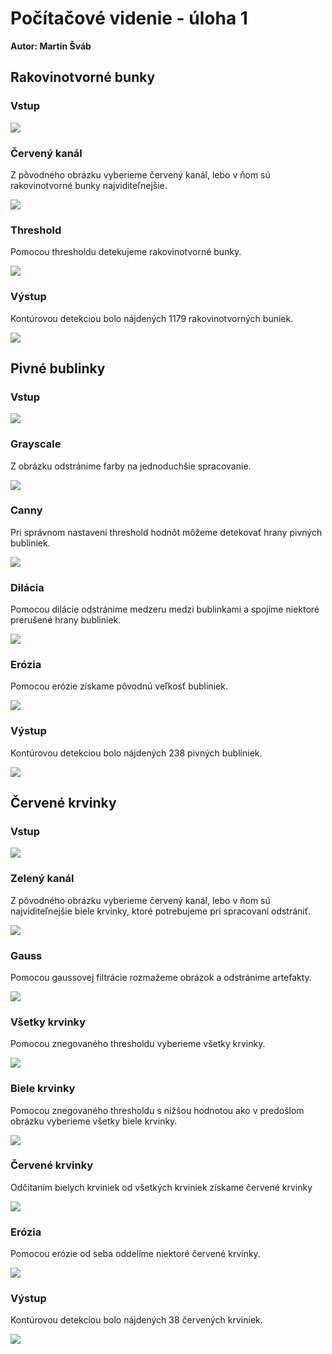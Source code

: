 # Počítačové videnie - úloha 1

**Autor: Martin Šváb**

## Rakovinotvorné bunky

### Vstup

![](/output/cancerCells/input.png)

### Červený kanál

Z pôvodného obrázku vyberieme červený kanál, lebo v ňom sú rakovinotvorné bunky najviditeľnejšie.

![](/output/cancerCells/red.png)

### Threshold

Pomocou thresholdu detekujeme rakovinotvorné bunky.

![](/output/cancerCells/threshold.png)

### Výstup

Kontúrovou detekciou bolo nájdených 1179 rakovinotvorných buniek.

![](/output/cancerCells/output.png)

## Pivné bublinky

### Vstup

![](/output/beerBubbles/input.png)

### Grayscale

Z obrázku odstránime farby na jednoduchšie spracovanie.

![](/output/beerBubbles/grayscale.png)

### Canny

Pri správnom nastavení threshold hodnôt môžeme detekovať hrany pivných bubliniek.

![](/output/beerBubbles/canny.png)

### Dilácia

Pomocou dilácie odstránime medzeru medzi bublinkami a spojíme niektoré prerušené hrany bubliniek.

![](/output/beerBubbles/dilate.png)

### Erózia

Pomocou erózie získame pôvodnú veľkosť bubliniek.

![](/output/beerBubbles/erode.png)

### Výstup

Kontúrovou detekciou bolo nájdených 238 pivných bubliniek.

![](/output/beerBubbles/output.png)

## Červené krvinky

### Vstup

![](/output/bloodCells/input.png)

### Zelený kanál

Z pôvodného obrázku vyberieme červený kanál, lebo v ňom sú najviditeľnejšie biele krvinky, ktoré potrebujeme pri spracovaní odstrániť.

![](/output/bloodCells/input.png)

### Gauss

Pomocou gaussovej filtrácie rozmažeme obrázok a odstránime artefakty.

![](/output/bloodCells/gauss.png)

### Všetky krvinky

Pomocou znegovaného thresholdu vyberieme všetky krvinky.

![](/output/bloodCells/allBloodCells.png)

### Biele krvinky

Pomocou znegovaného thresholdu s nižšou hodnotou ako v predošlom obrázku vyberieme všetky biele krvinky.

![](/output/bloodCells/whiteBloodCells.png)

### Červené krvinky

Odčítaním bielych krviniek od všetkých krviniek získame červené krvinky

![](/output/bloodCells/redBloodCells.png)

### Erózia

Pomocou erózie od seba oddelíme niektoré červené krvinky. 

![](/output/bloodCells/erode.png)

### Výstup

Kontúrovou detekciou bolo nájdených 38 červených krviniek.

![](/output/bloodCells/output.png)
